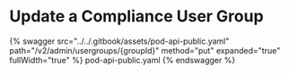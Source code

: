 # Update a Compliance User Group

{% swagger src="../../.gitbook/assets/pod-api-public.yaml" path="/v2/admin/usergroups/{groupId}" method="put" expanded="true" fullWidth="true" %} pod-api-public.yaml {% endswagger %}